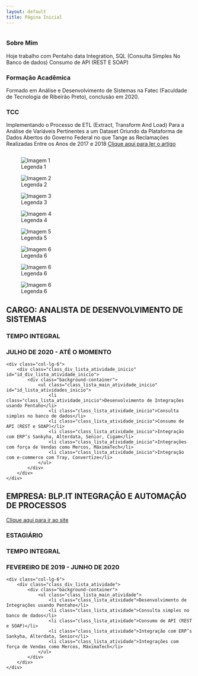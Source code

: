 ```yaml
---
layout: default
title: Página Inicial
---
```

  <div class="column">
      <h3 id="id_titulo_sobre_mim" class="titulo_perfil_inicio">Sobre Mim</h3>
      <p id="id_descricao_tabalho_inicio" class="class_paragrafo_perfil_inicio">
         Hoje trabalho com Pentaho data Integration, SQL (Consulta Simples No Banco de dados) Consumo de API (REST E SOAP)
      </p>
      <h3 id="id_formacao_academica_inicio" class="titulo_perfil_inicio">Formação Acadêmica</h3>
      <p id="id_descricao_t trabalho_inicio" class="class_paragrafo_perfil_inicio">
         Formado em Análise e Desenvolvimento de Sistemas na Fatec (Faculdade de Tecnologia de Ribeirão Preto), conclusão em 2020.
      </p>
      <h3 id="id_tcc_inicio" class="titulo_perfil_inicio">TCC</h3>
      <p>
         Implementando o Processo de ETL (Extract, Transform And Load) Para a Análise de Variáveis Pertinentes a um Dataset Oriundo da Plataforma de Dados Abertos do Governo Federal no que Tange as Reclamações Realizadas Entre os Anos de 2017 e 2018 
         <a id="id_link_tcc_inicio" class="class_paragrafo_perfil_inicio" href="http://www.fatecrp.edu.br/WorkTec/edicoes/2020-2/trabalhos/II-Worktec-Rodrigo_Rocha.pdf" target="_blank">Clique aqui para ler o artigo</a>
      </p>
   </div>

<div class="column_img">
  <figure>
    <img src="https://cdn.jsdelivr.net/gh/devicons/devicon@latest/icons/pandas/pandas-original.svg" alt="Imagem 1">
    <figcaption>Legenda 1</figcaption>
  </figure>
  <figure>
    <img src="https://cdn.jsdelivr.net/gh/devicons/devicon@latest/icons/pandas/pandas-original.svg" alt="Imagem 2">
    <figcaption>Legenda 2</figcaption>
  </figure>
  <figure>
    <img src="https://cdn.jsdelivr.net/gh/devicons/devicon@latest/icons/pandas/pandas-original.svg" alt="Imagem 3">
    <figcaption>Legenda 3</figcaption>
  </figure>
  <figure>
    <img src="https://cdn.jsdelivr.net/gh/devicons/devicon@latest/icons/pandas/pandas-original.svg" alt="Imagem 4">
    <figcaption>Legenda 4</figcaption>
  </figure>
  <figure>
    <img src="https://cdn.jsdelivr.net/gh/devicons/devicon@latest/icons/pandas/pandas-original.svg" alt="Imagem 5">
    <figcaption>Legenda 5</figcaption>
  </figure>
  <figure>
    <img src="https://cdn.jsdelivr.net/gh/devicons/devicon@latest/icons/pandas/pandas-original.svg" alt="Imagem 6">
    <figcaption>Legenda 6</figcaption>
  </figure>
  <figure>
    <img src="https://cdn.jsdelivr.net/gh/devicons/devicon@latest/icons/pandas/pandas-original.svg" alt="Imagem 6">
    <figcaption>Legenda 6</figcaption>
  </figure>
  <figure>
    <img src="https://cdn.jsdelivr.net/gh/devicons/devicon@latest/icons/pandas/pandas-original.svg" alt="Imagem 6">
    <figcaption>Legenda 6</figcaption>
  </figure>
  
</div>


<div class="row class_row">
    <div class="col-lg-6 class_coluna_atual_inicio" id="id_coluna_experiencia_atual_inicio">
        <div class="class_div_atual_inicio" id="id_div_experiencia_atual_inicio">
            <h2 class="class_cargo">CARGO: ANALISTA DE DESENVOLVIMENTO DE SISTEMAS</h2>
            <h3 class="class_cargo">TEMPO INTEGRAL</h3>
            <h3 class="class_cargo">JULHO DE 2020 - ATÉ O MOMENTO</h3>
        </div>
    </div>

    <div class="col-lg-6">
        <div class="class_div_lista_atividade_inicio" id="id_div_lista_atividade_inicio">
            <div class="background-container">
                <ul class="class_lista_main_atividade_inicio" id="id_lista_atividades_inicio">
                    <li class="class_lista_atividade_inicio">Desenvolvimento de Integrações usando Pentaho</li>
                    <li class="class_lista_atividade_inicio">Consulta simples no banco de dados</li>
                    <li class="class_lista_atividade_inicio">Consumo de API (REST e SOAP)</li>
                    <li class="class_lista_atividade_inicio">Integração com ERP’s Sankyha, Alterdata, Senior, Cigam</li>
                    <li class="class_lista_atividade_inicio">Integrações com força de Vendas como Mercos, MáximaTech</li>
                    <li class="class_lista_atividade_inicio">Integração com e-commerce com Tray, Convertize</li>
                </ul>
            </div>
        </div>
    </div>
</div>

<div class="row class_row">
    <div class="col-lg-6">
        <div class="class_div_empresa">
            <h2 class="class_empresa">EMPRESA: BLP.IT INTEGRAÇÃO E AUTOMAÇÃO DE PROCESSOS</h2>
            <a href="https://www.blp.it" target="_blank" class="class_link">Clique aqui para ir ao site</a>
            <h3 class="class_cargo">ESTAGIÁRIO</h3>
            <h3 class="class_cargo">TEMPO INTEGRAL</h3>
            <h3 class="class_cargo">FEVEREIRO DE 2019 - JUNHO DE 2020</h3>
        </div>
    </div>

    <div class="col-lg-6">
        <div class="class_div_lista_atividade">
            <div class="background-container">
                <ul class="class_lista_main_atividade">
                    <li class="class_lista_atividade">Desenvolvimento de Integrações usando Pentaho</li>
                    <li class="class_lista_atividade">Consulta simples no banco de dados</li>
                    <li class="class_lista_atividade">Consumo de API (REST e SOAP)</li>
                    <li class="class_lista_atividade">Integração com ERP’s Sankyha, Alterdata, Senior</li>
                    <li class="class_lista_atividade">Integrações com força de Vendas como Mercos, MáximaTech</li>
                </ul>
            </div>
        </div>
    </div>
</div>
